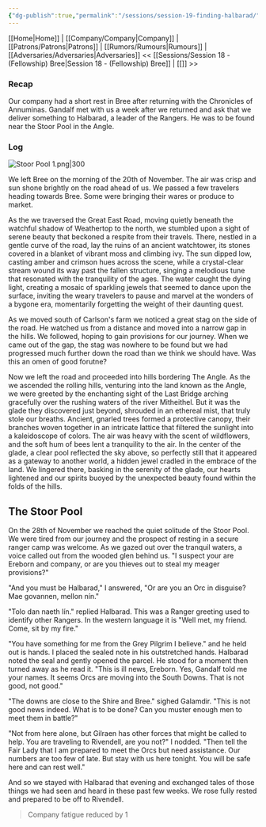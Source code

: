 ```yaml
---
{"dg-publish":true,"permalink":"/sessions/session-19-finding-halbarad/","tags":["TOR","tolkien","lord-of-the-rings"]}
---
```


[[Home\|Home]] | [[Company/Company\|Company]] | [[Patrons/Patrons\|Patrons]] | [[Rumors/Rumours\|Rumours]] | [[Adversaries/Adversaries\|Adversaries]]
<< [[Sessions/Session 18 - (Fellowship) Bree\|Session 18 - (Fellowship) Bree]] | [[]] >>
### Recap
Our company had a short rest in Bree after returning with the Chronicles of Annuminas. Gandalf met with us a week after we returned and ask that we deliver something to Halbarad, a leader of the Rangers. He was to be found near the Stoor Pool in the Angle.
### Log
![Stoor Pool 1.png|300](/img/user/zz_assetts/Stoor%20Pool%201.png)

We left Bree on the morning of the 20th of November. The air was crisp and sun shone brightly on the road ahead of us. We passed a few travelers heading towards Bree. Some were bringing their wares or produce to market. 

As the we traversed the Great East Road, moving quietly beneath the watchful shadow of Weathertop to the north, we stumbled upon a sight of serene beauty that beckoned a respite from their travels. There, nestled in a gentle curve of the road, lay the ruins of an ancient watchtower, its stones covered in a blanket of vibrant moss and climbing ivy. The sun dipped low, casting amber and crimson hues across the scene, while a crystal-clear stream wound its way past the fallen structure, singing a melodious tune that resonated with the tranquility of the ages. The water caught the dying light, creating a mosaic of sparkling jewels that seemed to dance upon the surface, inviting the weary travelers to pause and marvel at the wonders of a bygone era, momentarily forgetting the weight of their daunting quest.

As we moved south of Carlson's farm we noticed a great stag on the side of the road. He watched us from a distance and moved into a narrow gap in the hills. We followed, hoping to gain provisions for our journey. When we came out of the gap, the stag was nowhere to be found but we had progressed much further down the road than we think we should have. Was this an omen of good forutne?

Now we left the road and proceeded into hills bordering The Angle. As the we ascended the rolling hills, venturing into the land known as the Angle, we were greeted by the enchanting sight of the Last Bridge arching gracefully over the rushing waters of the river Mitheithel. But it was the glade they discovered just beyond, shrouded in an ethereal mist, that truly stole our breaths. Ancient, gnarled trees formed a protective canopy, their branches woven together in an intricate lattice that filtered the sunlight into a kaleidoscope of colors. The air was heavy with the scent of wildflowers, and the soft hum of bees lent a tranquility to the air. In the center of the glade, a clear pool reflected the sky above, so perfectly still that it appeared as a gateway to another world, a hidden jewel cradled in the embrace of the land. We lingered there, basking in the serenity of the glade, our hearts lightened and our spirits buoyed by the unexpected beauty found within the folds of the hills.

## The Stoor Pool
On the 28th of November we reached the quiet solitude of the Stoor Pool. We were tired from our journey and the prospect of resting in a secure ranger camp was welcome. As we gazed out over the tranquil waters, a voice called out from the wooded glen behind us. "I suspect your are Ereborn and company, or are you thieves out to steal my meager provisions?"

"And you must be Halbarad," I answered, "Or are you an Orc in disguise? Mae govannen, mellon nín." 

"Tolo dan naeth lín." replied Halbarad. This was a Ranger greeting used to identify other Rangers. In the western language it is "Well met, my friend. Come, sit by my fire."

"You have something for me from the Grey Pilgrim I believe." and he held out is hands. I placed the sealed note in his outstretched hands. Halbarad noted the seal and gently opened the parcel. He stood for a moment then turned away as he read it. "This is ill news, Ereborn. Yes, Gandalf told me your names. It seems Orcs are moving into the South Downs. That is not good, not good."

"The downs are close to the Shire and Bree." sighed Galamdir. "This is not good news indeed. What is to be done? Can you muster enough men to meet them in battle?"

"Not from here alone, but Gilraen has other forces that might be called to help. You are traveling to Rivendell, are you not?" I nodded. "Then tell the Fair Lady that I am prepared to meet the Orcs but need assistance. Our numbers are too few of late. But stay with us here tonight. You will be safe here and can rest well."

And so we stayed with Halbarad that evening and exchanged tales of those things we had seen and heard in these past few weeks. We rose fully rested and prepared to be off to Rivendell.

> Company fatigue reduced by 1









